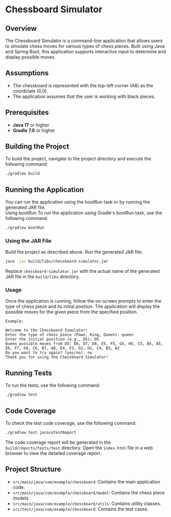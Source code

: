 # Chessboard Simulator

## Overview

The Chessboard Simulator is a command-line application that allows users to simulate chess moves for various types of chess pieces. Built using Java and Spring Boot, this application supports interactive input to determine and display possible moves.


## Assumptions

- The chessboard is represented with the top-left corner (A8) as the coordinate (0,0).
- The application assumes that the user is working with black pieces.

## Prerequisites

- **Java 17** or higher
- **Gradle 7.0** or higher

## Building the Project

To build the project, navigate to the project directory and execute the following command:

```sh
./gradlew build
```

## Running the Application

You can run the application using the bootRun task or by running the generated JAR file.  
Using bootRun
To run the application using Gradle's bootRun task, use the following command:

```sh
./gradlew bootRun
```

### Using the JAR File

Build the project as described above.
Run the generated JAR file:

```sh
java -jar build/libs/chessboard-simulator.jar
```

Replace `chessboard-simulator.jar` with the actual name of the generated JAR file in the `build/libs` directory.  

### Usage

Once the application is running, follow the on-screen prompts to enter the type of chess piece and its initial position. The application will display the possible moves for the given piece from the specified position.

```
Example:

Welcome to the Chessboard Simulator!
Enter the type of chess piece (Pawn, King, Queen): queen
Enter the initial position (e.g., D5): D5
Queen possible moves from D5: D6, D7, D8, E5, F5, G5, H5, C5, B5, A5, E6, F7, G8, C6, B7, A8, E4, F3, G2, H1, C4, B3, A2
Do you want to try again? (yes/no): no
Thank you for using the Chessboard Simulator!
```

## Running Tests

To run the tests, use the following command:

```sh
./gradlew test
```

## Code Coverage

To check the test code coverage, use the following command:

```sh
./gradlew test jacocoTestReport
```

The code coverage report will be generated in the `build/reports/tests/test` directory. Open the `index.html` file in a web browser to view the detailed coverage report.

## Project Structure

- `src/main/java/com/example/chessboard`: Contains the main application code.
- `src/main/java/com/example/chessboard/model`: Contains the chess piece models.
- `src/main/java/com/example/chessboard/utils`: Contains utility classes.
- `src/test/java/com/example/chessboard`: Contains the test cases.
